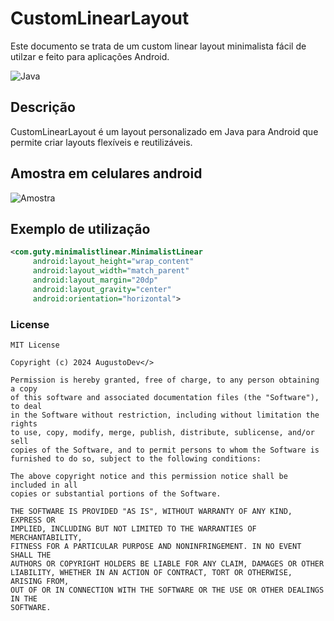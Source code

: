 # CustomLinearLayout

Este documento se trata de um custom linear layout minimalista fácil de utilzar e feito para aplicações Android.

![Java](https://img.shields.io/badge/language-Java-blue.svg)

## Descrição

CustomLinearLayout é um layout personalizado em Java para Android que permite criar layouts flexíveis e reutilizáveis.

## Amostra em celulares android
![Amostra](https://github.com/LuisAugustoDev/CustomLinearLayout/assets/165170454/bf3cc4a6-7ae7-4d5b-96b8-6b77979e7901)

## Exemplo de utilização

```xml
<com.guty.minimalistlinear.MinimalistLinear
     android:layout_height="wrap_content"
     android:layout_width="match_parent"
     android:layout_margin="20dp"
     android:layout_gravity="center"
     android:orientation="horizontal">
```

### License

```
MIT License

Copyright (c) 2024 AugustoDev</>

Permission is hereby granted, free of charge, to any person obtaining a copy
of this software and associated documentation files (the "Software"), to deal
in the Software without restriction, including without limitation the rights
to use, copy, modify, merge, publish, distribute, sublicense, and/or sell
copies of the Software, and to permit persons to whom the Software is
furnished to do so, subject to the following conditions:

The above copyright notice and this permission notice shall be included in all
copies or substantial portions of the Software.

THE SOFTWARE IS PROVIDED "AS IS", WITHOUT WARRANTY OF ANY KIND, EXPRESS OR
IMPLIED, INCLUDING BUT NOT LIMITED TO THE WARRANTIES OF MERCHANTABILITY,
FITNESS FOR A PARTICULAR PURPOSE AND NONINFRINGEMENT. IN NO EVENT SHALL THE
AUTHORS OR COPYRIGHT HOLDERS BE LIABLE FOR ANY CLAIM, DAMAGES OR OTHER
LIABILITY, WHETHER IN AN ACTION OF CONTRACT, TORT OR OTHERWISE, ARISING FROM,
OUT OF OR IN CONNECTION WITH THE SOFTWARE OR THE USE OR OTHER DEALINGS IN THE
SOFTWARE.
```